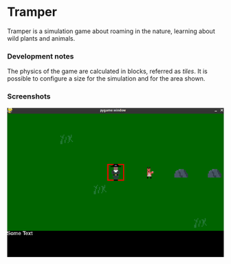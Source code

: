 # Tramper
Tramper is a simulation game about roaming in the nature, learning about wild plants and animals.

### Development notes
The physics of the game are calculated in blocks, referred as _tiles_. It is possible to configure a size for the simulation and for the area shown.

### Screenshots
![screenshot 1](https://github.com/PedroLander/tramper/blob/main/assets/images/screenshots/Screenshot_2024-11-16_19-20-40.png?raw=true)
